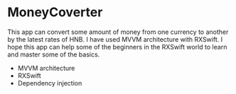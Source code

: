 # MoneyCoverter
This app can convert some amount of money from one currency to another by the latest rates of HNB.
I have used MVVM architecture with RXSwift.
I hope this app can help some of the beginners in the RXSwift world to learn and master some of the basics.
- MVVM architecture
- RXSwift
- Dependency injection
